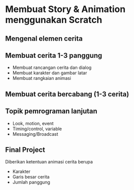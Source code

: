 # Membuat Story & Animation menggunakan Scratch

## Mengenal elemen cerita


## Membuat cerita 1-3 panggung
- Membuat rancangan cerita dan dialog
- Membuat karakter dan gambar latar
- Membuat rangkaian animasi

## Membuat cerita bercabang (1-3 cerita)


## Topik pemrograman lanjutan
- Look, motion, event
- Timing/control, variable
- Messaging/Broadcast

## Final Project
Diberikan ketentuan animasi cerita berupa
- Karakter
- Garis besar cerita
- Jumlah panggung
